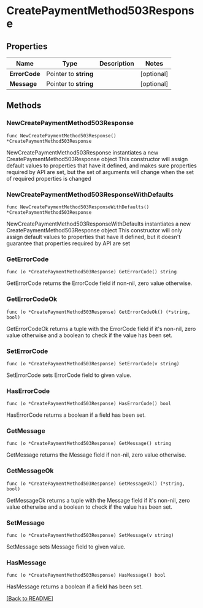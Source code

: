 # CreatePaymentMethod503Response

## Properties

Name | Type | Description | Notes
------------ | ------------- | ------------- | -------------
**ErrorCode** | Pointer to **string** |  | [optional] 
**Message** | Pointer to **string** |  | [optional] 

## Methods

### NewCreatePaymentMethod503Response

`func NewCreatePaymentMethod503Response() *CreatePaymentMethod503Response`

NewCreatePaymentMethod503Response instantiates a new CreatePaymentMethod503Response object
This constructor will assign default values to properties that have it defined,
and makes sure properties required by API are set, but the set of arguments
will change when the set of required properties is changed

### NewCreatePaymentMethod503ResponseWithDefaults

`func NewCreatePaymentMethod503ResponseWithDefaults() *CreatePaymentMethod503Response`

NewCreatePaymentMethod503ResponseWithDefaults instantiates a new CreatePaymentMethod503Response object
This constructor will only assign default values to properties that have it defined,
but it doesn't guarantee that properties required by API are set

### GetErrorCode

`func (o *CreatePaymentMethod503Response) GetErrorCode() string`

GetErrorCode returns the ErrorCode field if non-nil, zero value otherwise.

### GetErrorCodeOk

`func (o *CreatePaymentMethod503Response) GetErrorCodeOk() (*string, bool)`

GetErrorCodeOk returns a tuple with the ErrorCode field if it's non-nil, zero value otherwise
and a boolean to check if the value has been set.

### SetErrorCode

`func (o *CreatePaymentMethod503Response) SetErrorCode(v string)`

SetErrorCode sets ErrorCode field to given value.

### HasErrorCode

`func (o *CreatePaymentMethod503Response) HasErrorCode() bool`

HasErrorCode returns a boolean if a field has been set.

### GetMessage

`func (o *CreatePaymentMethod503Response) GetMessage() string`

GetMessage returns the Message field if non-nil, zero value otherwise.

### GetMessageOk

`func (o *CreatePaymentMethod503Response) GetMessageOk() (*string, bool)`

GetMessageOk returns a tuple with the Message field if it's non-nil, zero value otherwise
and a boolean to check if the value has been set.

### SetMessage

`func (o *CreatePaymentMethod503Response) SetMessage(v string)`

SetMessage sets Message field to given value.

### HasMessage

`func (o *CreatePaymentMethod503Response) HasMessage() bool`

HasMessage returns a boolean if a field has been set.


[[Back to README]](../../README.md)


